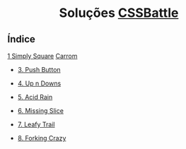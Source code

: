 <h1 align="center">
Soluções
<a href="https://cssbattle.dev/" target="_blank">CSSBattle</a>
</h1>

## Índice

[1 Simply Square](/solutions/1-simply-square/1-simply-square.md)
[Carrom](/solutions/2-carrom/2-carrom.md)
- [3. Push Button](./solutions/3-push-button/3-push-button.md)
- [4. Up n Downs](./solutions/4-up-n-downs/4-up-n-downs.md)
- [5. Acid Rain](./solutions/5-acid-rain/5-acid-rain.md)
- [6. Missing Slice](./solutions/6-missing-slice/6-missing-slice.md)
- [7. Leafy Trail](./solutions/7-leafy-trail/7-leafy-trail.md)

- [8. Forking Crazy](./solutions/8-forking-crazy/8-forking-crazy.md)